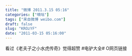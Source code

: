 ```yaml
---
title: "微博 2011.3.15 05:16"
categories: ["嘀咕"]
tags: ["来自微博 weibo.com"]
draft: false
slug: "KROzYF"
date: "2011-03-15 05:16:00"
---
```


<p>看过《老夫子之小水虎传奇》觉得超赞 #电驴大全# O网页链接 ​​​​</p>
